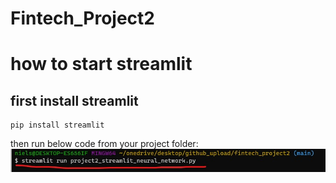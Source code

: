 # Fintech_Project2

# how to start streamlit

## first install streamlit
```
pip install streamlit
```
then run below code from your project folder:
![streamlit_start](https://github.com/nielsdehaan1977/Fintech_Project2/blob/main/Images/streamlit_startup.jpg)